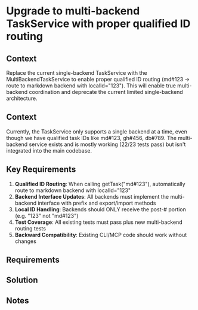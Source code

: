 # Upgrade to multi-backend TaskService with proper qualified ID routing

## Context

Replace the current single-backend TaskService with the MultiBackendTaskService to enable proper qualified ID routing (md#123 → route to markdown backend with localId="123"). This will enable true multi-backend coordination and deprecate the current limited single-backend architecture.

## Context

Currently, the TaskService only supports a single backend at a time, even though we have qualified task IDs like md#123, gh#456, db#789. The multi-backend service exists and is mostly working (22/23 tests pass) but isn't integrated into the main codebase.

## Key Requirements

1. **Qualified ID Routing**: When calling getTask("md#123"), automatically route to markdown backend with localId="123"
2. **Backend Interface Updates**: All backends must implement the multi-backend interface with prefix and export/import methods
3. **Local ID Handling**: Backends should ONLY receive the post-# portion (e.g. "123" not "md#123")
4. **Test Coverage**: All existing tests must pass plus new multi-backend routing tests
5. **Backward Compatibility**: Existing CLI/MCP code should work without changes

## Requirements

## Solution

## Notes
